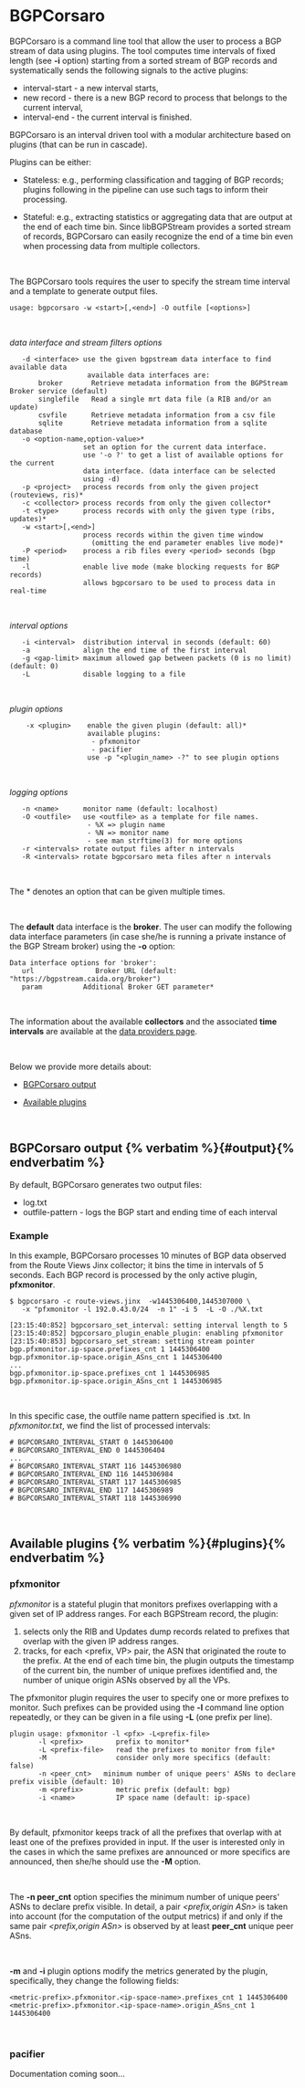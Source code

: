 BGPCorsaro
==========

BGPCorsaro is a command line tool that allow the user to process a BGP
stream of data using plugins.  The tool computes time intervals of
fixed length (see **-i** option) starting from a sorted stream of BGP
records and systematically sends the following signals to the active
plugins: 

* interval-start - a new interval starts,
* new record - there is a new BGP record to process that belongs to
the current interval,
* interval-end - the current interval is finished.

BGPCorsaro is an interval driven tool with a modular architecture
based on plugins (that can be run in cascade).

Plugins can be either:

* Stateless: e.g., performing classification and tagging of BGP
records;  plugins following in the pipeline can use such tags to
inform their processing. 

* Stateful: e.g., extracting statistics or aggregating data that are
  output at the end of each time bin. Since libBGPStream provides a
  sorted stream of records, BGPCorsaro can easily recognize the end of
  a time bin even when processing data from multiple collectors. 

<br>

The BGPCorsaro tools requires the user to specify the stream time interval and
a template to generate output files.

~~~
usage: bgpcorsaro -w <start>[,<end>] -O outfile [<options>]
~~~

<br>

*data interface and stream filters options*
~~~
   -d <interface> use the given bgpstream data interface to find available data
                   available data interfaces are:
       broker       Retrieve metadata information from the BGPStream Broker service (default)
       singlefile   Read a single mrt data file (a RIB and/or an update)
       csvfile      Retrieve metadata information from a csv file
       sqlite       Retrieve metadata information from a sqlite database
   -o <option-name,option-value>*
                  set an option for the current data interface.
                  use '-o ?' to get a list of available options for the current
                  data interface. (data interface can be selected
                  using -d)
   -p <project>   process records from only the given project (routeviews, ris)*
   -c <collector> process records from only the given collector*
   -t <type>      process records with only the given type (ribs, updates)*
   -w <start>[,<end>]
                  process records within the given time window
                    (omitting the end parameter enables live mode)*
   -P <period>    process a rib files every <period> seconds (bgp time)
   -l             enable live mode (make blocking requests for BGP records)
                  allows bgpcorsaro to be used to process data in real-time
~~~

<br>

*interval options*
~~~
   -i <interval>  distribution interval in seconds (default: 60)
   -a             align the end time of the first interval
   -g <gap-limit> maximum allowed gap between packets (0 is no limit) (default: 0)
   -L             disable logging to a file
~~~

<br>

*plugin options*
~~~
    -x <plugin>    enable the given plugin (default: all)*
                   available plugins:
                    - pfxmonitor
                    - pacifier
                   use -p "<plugin_name> -?" to see plugin options
~~~

<br>

*logging options*
~~~
   -n <name>      monitor name (default: localhost)
   -O <outfile>   use <outfile> as a template for file names.
                   - %X => plugin name
                   - %N => monitor name
                   - see man strftime(3) for more options
   -r <intervals> rotate output files after n intervals
   -R <intervals> rotate bgpcorsaro meta files after n intervals
~~~

<br>

The * denotes an option that can be given multiple times.

<br>

The **default** data interface is the **broker**. The user can modify
the following data interface parameters (in case she/he is running a
private instance of the BGP Stream broker) using the **-o** option:

~~~
Data interface options for 'broker':
   url               Broker URL (default: "https://bgpstream.caida.org/broker")
   param          Additional Broker GET parameter*
~~~

<br>

The information about the available **collectors** and the associated **time
intervals** are available at the
<a href="{{ path('caida_bgpstream_web_homepage', {'page': 'data'})}}">data providers page</a>.

<br>

Below we provide more details about:

* [BGPCorsaro output](#output)

* [Available plugins ](#plugins)

<br>


## BGPCorsaro output {% verbatim %}{#output}{% endverbatim %}

By default, BGPCorsaro generates two output files:

* log.txt 
* outfile-pattern - logs the BGP start and ending time of each interval


### Example

In this example, BGPCorsaro processes 10 minutes of BGP data observed
from the Route Views Jinx collector; it bins the time in intervals of 5
seconds. Each BGP record is processed by the only active plugin, **pfxmonitor**.
~~~
$ bgpcorsaro -c route-views.jinx  -w1445306400,1445307000 \
   -x "pfxmonitor -l 192.0.43.0/24  -n 1" -i 5  -L -O ./%X.txt

[23:15:40:852] bgpcorsaro_set_interval: setting interval length to 5
[23:15:40:852] bgpcorsaro_plugin_enable_plugin: enabling pfxmonitor
[23:15:40:853] bgpcorsaro_set_stream: setting stream pointer
bgp.pfxmonitor.ip-space.prefixes_cnt 1 1445306400
bgp.pfxmonitor.ip-space.origin_ASns_cnt 1 1445306400
...
bgp.pfxmonitor.ip-space.prefixes_cnt 1 1445306985
bgp.pfxmonitor.ip-space.origin_ASns_cnt 1 1445306985
~~~

<br>

In this specific case, the outfile name pattern specified is
<plugin-name>.txt.
In *pfxmonitor.txt*, we find the list of processed intervals:

~~~
# BGPCORSARO_INTERVAL_START 0 1445306400
# BGPCORSARO_INTERVAL_END 0 1445306404
...
# BGPCORSARO_INTERVAL_START 116 1445306980
# BGPCORSARO_INTERVAL_END 116 1445306984
# BGPCORSARO_INTERVAL_START 117 1445306985
# BGPCORSARO_INTERVAL_END 117 1445306989
# BGPCORSARO_INTERVAL_START 118 1445306990
~~~

<br>

## Available plugins {% verbatim %}{#plugins}{% endverbatim %}

### pfxmonitor

*pfxmonitor* is a stateful plugin that monitors prefixes overlapping with a given set of IP address
ranges. For each BGPStream record, the plugin:

 1. selects only the RIB and Updates dump records related to prefixes
     that overlap with the given IP address ranges.
 2. tracks, for each <prefix, VP> pair, the ASN that originated the
     route to the prefix. At the end of each time bin, the plugin outputs
     the timestamp of the current bin, the number of unique prefixes
     identified and, the number of unique origin ASNs observed by all the VPs.

The pfxmonitor plugin requires the user to specify one or more
prefixes to monitor. Such prefixes can be provided using the **-l**
command line option repeatedly, or they can be given in a file using
**-L** (one prefix per line).

~~~
plugin usage: pfxmonitor -l <pfx> -L<prefix-file>
       -l <prefix>        prefix to monitor*
       -L <prefix-file>   read the prefixes to monitor from file*
       -M                 consider only more specifics (default: false)
       -n <peer_cnt>   minimum number of unique peers' ASNs to declare prefix visible (default: 10)
       -m <prefix>        metric prefix (default: bgp)
       -i <name>          IP space name (default: ip-space)
~~~

<br>

By default, pfxmonitor keeps track of all the prefixes that overlap
with at least one of the prefixes provided in input. If the user is
interested only in the cases in which the same prefixes are announced
or more specifics are announced, then she/he should use the **-M**
option.


<br>

The **-n peer_cnt** option specifies the minimum number of unique peers' ASNs
to declare prefix visible. In detail, a pair *<prefix,origin ASn>* is
taken into account (for the computation of the output metrics) if and
only if the same pair *<prefix,origin ASn>* is observed by at least
**peer_cnt** unique peer ASns.

<br>

**-m** and  **-i** plugin options modify the metrics generated by the
plugin, specifically, they change the following fields:

~~~
<metric-prefix>.pfxmonitor.<ip-space-name>.prefixes_cnt 1 1445306400
<metric-prefix>.pfxmonitor.<ip-space-name>.origin_ASns_cnt 1 1445306400
~~~

<br>

### pacifier

Documentation coming soon...


